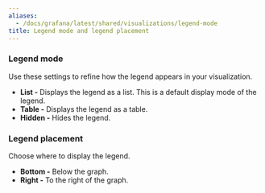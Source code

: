 ```yaml
---
aliases:
  - /docs/grafana/latest/shared/visualizations/legend-mode
title: Legend mode and legend placement
---
```


### Legend mode

Use these settings to refine how the legend appears in your visualization.

- **List -** Displays the legend as a list. This is a default display mode of the legend.
- **Table -** Displays the legend as a table.
- **Hidden -** Hides the legend.

### Legend placement

Choose where to display the legend.

- **Bottom -** Below the graph.
- **Right -** To the right of the graph.
